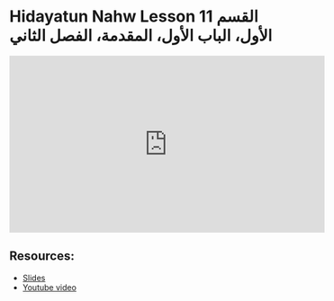 # Hidayatun Nahw Lesson 11 القسم الأول، الباب الأول، المقدمة، الفصل الثاني

<iframe width="560" height="315" src="https://www.youtube-nocookie.com/embed/0hZbf0oOZpA?start=0" frameborder="0" allow="accelerometer; autoplay; encrypted-media; gyroscope; picture-in-picture" allowfullscreen="allowfullscreen"></iframe><BR>



## Resources:
- [Slides](https://github.com/arshare/resources_balagha_pdfs)
- [Youtube video](https://www.youtube.com/watch?v=0hZbf0oOZpA&list=PLzn0qdi6JpdtdAyaM2yvvY1Yk9i4EpLHD&index=20)
